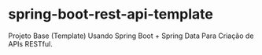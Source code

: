 # spring-boot-rest-api-template
Projeto Base (Template) Usando Spring Boot + Spring Data Para Criação de APIs RESTful.
